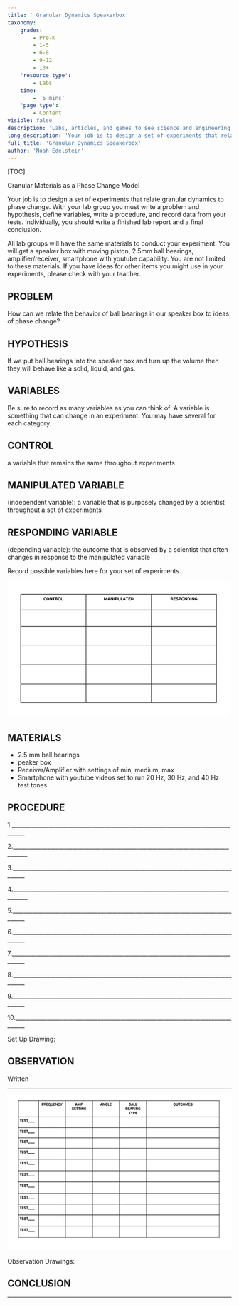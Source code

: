 ```yaml
---
title: ' Granular Dynamics Speakerbox'
taxonomy:
    grades:
        - Pre-K
        - 1-5
        - 6-8
        - 9-12
        - 13+
    'resource type':
        - Labs
    time:
        - '5 mins'
    'page type':
        - Content
visible: false
description: 'Labs, articles, and games to see science and engineering through a new lens.'
long_description: 'Your job is to design a set of experiments that relate granular dynamics to phase change.  With your lab group you must write a problem and hypothesis, define variables, write a procedure, and record data from your tests.  Individually, you should write a finished lab report and a final conclusion. '
full_title: 'Granular Dynamics Speakerbox'
author: 'Noah Edelstein'
---
```


[TOC]

Granular Materials as a Phase Change Model

Your job is to design a set of experiments that relate granular dynamics to phase change.  With your lab group you must write a problem and hypothesis, define variables, write a procedure, and record data from your tests.  Individually, you should write a finished lab report and a final conclusion. 

All lab groups will have the same materials to conduct your experiment.  You will get a speaker box with moving piston, 2.5mm ball bearings, amplifier/receiver, smartphone with youtube capability.  You are not limited to these materials.  If you have ideas for other items you might use in your experiments, please check with your teacher.

## PROBLEM 
 How can we relate the behavior of ball bearings in our speaker box to ideas of phase change?

## HYPOTHESIS
 If we put ball bearings into the speaker box and turn up the volume then they will behave like a solid, liquid, and gas.

## VARIABLES
Be sure to record as many variables as you can think of.  A variable is something that can change in an experiment.  You may have several for each category.

## CONTROL
 a variable that remains the same throughout experiments   

## MANIPULATED VARIABLE
(independent variable):  a variable that is purposely changed by a scientist throughout a set of experiments


## RESPONDING VARIABLE 
(depending variable):  the outcome that is observed by a scientist that often changes in response to the manipulated variable

Record possible variables here for your set of experiments.

![](experimentchart.png)
 	 	 
 	 	 
## MATERIALS 
* 2.5 mm ball bearings
* peaker box 
* Receiver/Amplifier with settings of min, medium, max
* Smartphone with youtube videos set to run 20 Hz, 30 Hz, and 40 Hz test tones

## PROCEDURE

1.___________________________________________________________________________________

2.___________________________________________________________________________________

3.___________________________________________________________________________________

4.___________________________________________________________________________________

5.___________________________________________________________________________________

6.___________________________________________________________________________________

7.___________________________________________________________________________________

8.___________________________________________________________________________________

9.___________________________________________________________________________________

10.__________________________________________________________________________________

Set Up Drawing:




## OBSERVATION
Written

______________________________________________________________________________________________________________________

![](CHART2.png)

Observation Drawings:


## CONCLUSION

______________________________________________________________________________________________________________________
